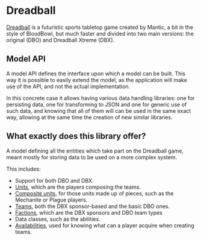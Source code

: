 # Dreadball

[Dreadball][dreadball] is a futuristic sports tabletop game created by Mantic, a bit in the style of BloodBowl, but much faster and divided into two main versions: the original (DBO) and Dreadball Xtreme (DBX).

## Model API

A model API defines the interface upon which a model can be built. This way it is possible to easily extend the model, as the application will make use of the API, and not the actual implementation.

In this concrete case it allows having various data handling libraries: one for persisting data, one for transforming to JSON and one for generic use of such data, and knowing that all of them will can be used in the same exact way, allowing at the same time the creation of new similar libraries.

## What exactly does this library offer?

A model defining all the entities which take part on the Dreadball game, meant mostly for storing data to be used on a more complex system.

This includes:

- Support for both DBO and DBX.
- [Units][units], which are the players composing the teams.
- [Composite units][composite-units], for those units made up of pieces, such as the Mechanite or Plague players.
- [Teams][teams], both the DBX sponsor-based and the basic DBO ones.
- [Factions][factions], which are the DBX sponsors and DBO team types
- Data classes, such as the abilities.
- [Availabilities][availabilities], used for knowing what can a player acquire when creating teams.

[dreadball]: www.manticgames.com/games/dreadball.html

[units]: ./units.html
[teams]: ./teams.html
[factions]: ./factions.html
[availabilities]: ./availabilities.html
[composite-units]: ./units.html#compositeplayers